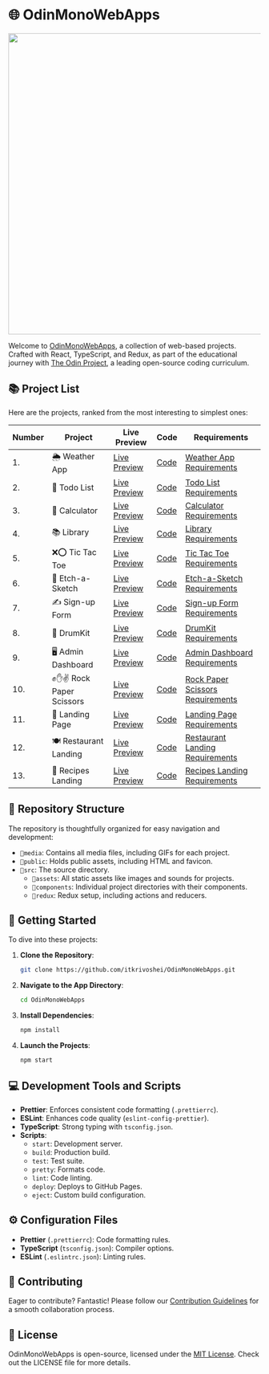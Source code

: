# 🌐 OdinMonoWebApps

<p align="center">
  <img src="https://github.com/itkrivoshei/OdinMonoWebApps/blob/main/media/OdinMonoWebApps.gif?raw=true" height="600">
</p>

Welcome to [OdinMonoWebApps](https://itkrivoshei.github.io/OdinMonoWebApps), a collection of web-based projects. Crafted with React, TypeScript, and Redux, as part of the educational journey with [The Odin Project](https://www.theodinproject.com), a leading open-source coding curriculum.

## 📚 Project List

Here are the projects, ranked from the most interesting to simplest ones:

| Number | Project                    | Live Preview                                                                      | Code                                                                                              | Requirements                                                                                                               |
| ------ | -------------------------- | --------------------------------------------------------------------------------- | ------------------------------------------------------------------------------------------------- | -------------------------------------------------------------------------------------------------------------------------- |
| 1.     | 🌦️ Weather App             | [Live Preview](https://itkrivoshei.github.io/OdinMonoWebApps/#/WeatherApp)        | [Code](https://github.com/itkrivoshei/OdinMonoWebApps/tree/main/src/components/WeatherApp)        | [Weather App Requirements](https://www.theodinproject.com/lessons/node-path-javascript-weather-app)                        |
| 2.     | 📝 Todo List               | [Live Preview](https://itkrivoshei.github.io/OdinMonoWebApps/#/TodoApp)           | [Code](https://github.com/itkrivoshei/OdinMonoWebApps/tree/main/src/components/TodoList)          | [Todo List Requirements](https://www.theodinproject.com/lessons/node-path-javascript-todo-list)                            |
| 3.     | 🧮 Calculator              | [Live Preview](https://itkrivoshei.github.io/OdinMonoWebApps/#/Calculator)        | [Code](https://github.com/itkrivoshei/OdinMonoWebApps/tree/main/src/components/Calculator)        | [Calculator Requirements](https://www.theodinproject.com/lessons/foundations-calculator)                                   |
| 4.     | 📚 Library                 | [Live Preview](https://itkrivoshei.github.io/OdinMonoWebApps/#/BookLibrary)       | [Code](https://github.com/itkrivoshei/OdinMonoWebApps/tree/main/src/components/LibraryApp)        | [Library Requirements](https://www.theodinproject.com/lessons/node-path-javascript-library)                                |
| 5.     | ❌⭕ Tic Tac Toe           | [Live Preview](https://itkrivoshei.github.io/OdinMonoWebApps/#/TicTacToe)         | [Code](https://github.com/itkrivoshei/OdinMonoWebApps/tree/main/src/components/TicTacToe)         | [Tic Tac Toe Requirements](https://www.theodinproject.com/lessons/node-path-javascript-tic-tac-toe)                        |
| 6.     | 🎨 Etch-a-Sketch           | [Live Preview](https://itkrivoshei.github.io/OdinMonoWebApps/#/EtchASketch)       | [Code](https://github.com/itkrivoshei/OdinMonoWebApps/tree/main/src/components/EtchASketch)       | [Etch-a-Sketch Requirements](https://www.theodinproject.com/lessons/foundations-etch-a-sketch)                             |
| 7.     | ✍️ Sign-up Form            | [Live Preview](https://itkrivoshei.github.io/OdinMonoWebApps/#/SignUpForm)        | [Code](https://github.com/itkrivoshei/OdinMonoWebApps/tree/main/src/components/SignUpForm)        | [Sign-up Form Requirements](https://www.theodinproject.com/lessons/node-path-intermediate-html-and-css-sign-up-form)       |
| 8.     | 🥁 DrumKit                 | [Live Preview](https://itkrivoshei.github.io/OdinMonoWebApps/#/DrumKit)           | [Code](https://github.com/itkrivoshei/OdinMonoWebApps/tree/main/src/components/DrumKit)           | [DrumKit Requirements](https://www.youtube.com/watch?v=VuN8qwZoego)                                                        |
| 9.     | 🖥️ Admin Dashboard         | [Live Preview](https://itkrivoshei.github.io/OdinMonoWebApps/#/DashLanding)       | [Code](https://github.com/itkrivoshei/OdinMonoWebApps/tree/main/src/components/AdminDashboard)    | [Admin Dashboard Requirements](https://www.theodinproject.com/lessons/node-path-intermediate-html-and-css-admin-dashboard) |
| 10.    | ✊✋✌️ Rock Paper Scissors | [Live Preview](https://itkrivoshei.github.io/OdinMonoWebApps/#/RockPaperScissors) | [Code](https://github.com/itkrivoshei/OdinMonoWebApps/tree/main/src/components/RockPaperScissors) | [Rock Paper Scissors Requirements](https://www.theodinproject.com/lessons/foundations-rock-paper-scissors)                 |
| 11.    | 🚀 Landing Page            | [Live Preview](https://itkrivoshei.github.io/OdinMonoWebApps/#/Landing)           | [Code](https://github.com/itkrivoshei/OdinMonoWebApps/tree/main/src/components/LandingPage)       | [Landing Page Requirements](https://www.theodinproject.com/lessons/foundations-landing-page)                               |
| 12.    | 🍽️ Restaurant Landing      | [Live Preview](https://itkrivoshei.github.io/OdinMonoWebApps/#/Restaurant)        | [Code](https://github.com/itkrivoshei/OdinMonoWebApps/tree/main/src/components/RestaurantPage)    | [Restaurant Landing Requirements](https://www.theodinproject.com/lessons/node-path-javascript-restaurant-page)             |
| 13.    | 🍳 Recipes Landing         | [Live Preview](https://itkrivoshei.github.io/OdinMonoWebApps/#/OdinRecipes)       | [Code](https://github.com/itkrivoshei/OdinMonoWebApps/tree/main/src/components/Recipes)           | [Recipes Landing Requirements](https://www.theodinproject.com/lessons/foundations-recipes)                                 |

## 📁 Repository Structure

The repository is thoughtfully organized for easy navigation and development:

- `📂media`: Contains all media files, including GIFs for each project.
- `📂public`: Holds public assets, including HTML and favicon.
- `📂src`: The source directory.
  - `📂assets`: All static assets like images and sounds for projects.
  - `📂components`: Individual project directories with their components.
  - `📂redux`: Redux setup, including actions and reducers.

## 🚀 Getting Started

To dive into these projects:

1. **Clone the Repository**:
   ```bash
   git clone https://github.com/itkrivoshei/OdinMonoWebApps.git
   ```
2. **Navigate to the App Directory**:
   ```bash
   cd OdinMonoWebApps
   ```
3. **Install Dependencies**:
   ```bash
   npm install
   ```
4. **Launch the Projects**:
   ```bash
   npm start
   ```

## 💻 Development Tools and Scripts

- **Prettier**: Enforces consistent code formatting (`.prettierrc`).
- **ESLint**: Enhances code quality (`eslint-config-prettier`).
- **TypeScript**: Strong typing with `tsconfig.json`.
- **Scripts**:
  - `start`: Development server.
  - `build`: Production build.
  - `test`: Test suite.
  - `pretty`: Formats code.
  - `lint`: Code linting.
  - `deploy`: Deploys to GitHub Pages.
  - `eject`: Custom build configuration.

## ⚙️ Configuration Files

- **Prettier** (`.prettierrc`): Code formatting rules.
- **TypeScript** (`tsconfig.json`): Compiler options.
- **ESLint** (`.eslintrc.json`): Linting rules.

## 🤝 Contributing

Eager to contribute? Fantastic! Please follow our [Contribution Guidelines](CONTRIBUTING.md) for a smooth collaboration process.

## 📜 License

OdinMonoWebApps is open-source, licensed under the [MIT License](LICENSE). Check out the LICENSE file for more details.
